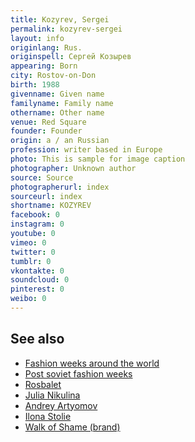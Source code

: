 ```yaml
---
title: Kozyrev, Sergei
permalink: kozyrev-sergei
layout: info
originlang: Rus.
originspell: Сергей Козырев
appearing: Born
city: Rostov-on-Don
birth: 1988
givenname: Given name
familyname: Family name
othername: Other name
venue: Red Square
founder: Founder
origin: a / an Russian
profession: writer based in Europe
photo: This is sample for image caption
photographer: Unknown author
source: Source
photographerurl: index
sourceurl: index
shortname: KOZYREV
facebook: 0
instagram: 0
youtube: 0
vimeo: 0
twitter: 0
tumblr: 0
vkontakte: 0
soundcloud: 0
pinterest: 0
weibo: 0
---
```


<!---
To edit top block see
icon "Meta Data"
on right menu
Full edit instructions
indexmod.gq/edit
-->

## See also

+ [Fashion weeks around the world](fashion-weeks-around-the-world)
+ [Post soviet fashion weeks](post-soviet-fashion-weeks)
+ [Rosbalet](rosbalet)
+ [Julia Nikulina](nikulina-julia)
+ [Andrey Artyomov](artyomov-andrey)
+ [Ilona Stolie](Stolie-Ilona)
+ [Walk of Shame (brand)](walk-of-shame-brand)
